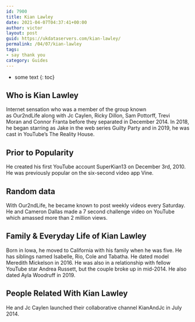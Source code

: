 ```yaml
---
id: 7900
title: Kian Lawley
date: 2021-04-07T04:37:41+00:00
author: victor
layout: post
guid: https://ukdataservers.com/kian-lawley/
permalink: /04/07/kian-lawley
tags:
- say thank you
category: Guides
---
```


* some text
{: toc}


## Who is Kian Lawley



Internet sensation who was a member of the group known as Our2ndLife along with Jc Caylen, Ricky Dillon, Sam Pottorff, Trevi Moran and Connor Franta before they separated in December 2014. In 2018, he began starring as Jake in the web series Guilty Party and in 2019, he was cast in YouTube&#8217;s The Reality House.

                
                
                
## Prior to Popularity



He created his first YouTube account SuperKian13 on December 3rd, 2010. He was previously popular on the six-second video app Vine. 

                
                
                
## Random data



With Our2ndLife, he became known to post weekly videos every Saturday. He and Cameron Dallas made a 7 second challenge video on YouTube which amassed more than 2 million views. 

                
                
                
## Family & Everyday Life of Kian Lawley



Born in Iowa, he moved to California with his family when he was five. He has siblings named Isabelle, Rio, Cole and Tabatha. He dated model Meredith Mickelson in 2016. He was also in a relationship with fellow YouTube star Andrea Russett, but the couple broke up in mid-2014. He also dated Ayla Woodruff in 2019. 

                
                
                
## People Related With Kian Lawley



He and Jc Caylen launched their collaborative channel KianAndJc in July 2014.

                
              
            
          
          
          
